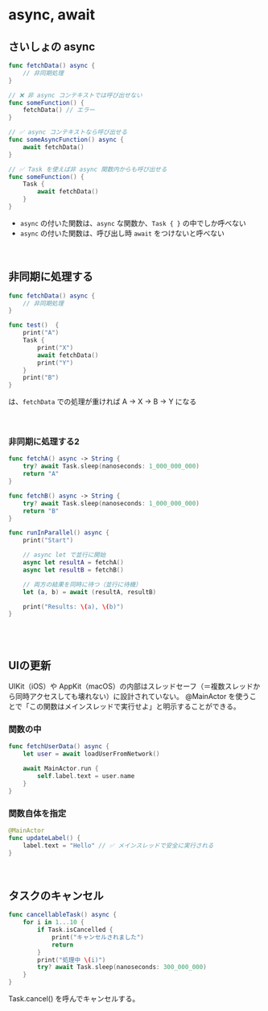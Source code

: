 # async, await

## さいしょの async

```Swift
func fetchData() async {
    // 非同期処理
}

// ❌ 非 async コンテキストでは呼び出せない
func someFunction() {
    fetchData() // エラー
}

// ✅ async コンテキストなら呼び出せる
func someAsyncFunction() async {
    await fetchData()
}

// ✅ Task を使えば非 async 関数内からも呼び出せる
func someFunction() {
    Task {
        await fetchData()
    }
}
```
- `async` の付いた関数は、`async` な関数か、`Task { }` の中でしか呼べない
- `async` の付いた関数は、呼び出し時 `await` をつけないと呼べない
<br>

## 非同期に処理する

```Swift
func fetchData() async {
    // 非同期処理
}

func test()  {
    print("A")               
    Task {
        print("X")           
        await fetchData()    
        print("Y")           
    }
    print("B")               
}

```
は、`fetchData` での処理が重ければ
A → X → B → Y になる
<br>
<br>
<br>

### 非同期に処理する2

```Swift
func fetchA() async -> String {
    try? await Task.sleep(nanoseconds: 1_000_000_000)
    return "A"
}

func fetchB() async -> String {
    try? await Task.sleep(nanoseconds: 1_000_000_000)
    return "B"
}

func runInParallel() async {
    print("Start")

    // async let で並行に開始
    async let resultA = fetchA()
    async let resultB = fetchB()

    // 両方の結果を同時に待つ（並行に待機）
    let (a, b) = await (resultA, resultB)

    print("Results: \(a), \(b)")
}
```
<br>
<br>

## UIの更新
UIKit（iOS）や AppKit（macOS）の内部はスレッドセーフ（＝複数スレッドから同時アクセスしても壊れない）に設計されていない。
@MainActor を使うことで「この関数はメインスレッドで実行せよ」と明示することができる。

### 関数の中
```Swift
func fetchUserData() async {
    let user = await loadUserFromNetwork()

    await MainActor.run {
        self.label.text = user.name
    }
}
```
### 関数自体を指定
```Swift
@MainActor
func updateLabel() {
    label.text = "Hello" // ✅ メインスレッドで安全に実行される
}
```
<br>

## タスクのキャンセル
```Swift
func cancellableTask() async {
    for i in 1...10 {
        if Task.isCancelled {
            print("キャンセルされました")
            return
        }
        print("処理中 \(i)")
        try? await Task.sleep(nanoseconds: 300_000_000)
    }
}
```
Task.cancel() を呼んでキャンセルする。
